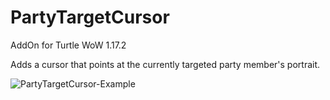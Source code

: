 # PartyTargetCursor
AddOn for Turtle WoW 1.17.2

Adds a cursor that points at the currently targeted party member's portrait.

![PartyTargetCursor-Example](https://github.com/user-attachments/assets/bec7a2fb-9cd5-4224-b04f-5610682ced3a)
